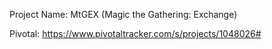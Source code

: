 Project Name: MtGEX (Magic the Gathering: Exchange)

Pivotal: https://www.pivotaltracker.com/s/projects/1048026#
